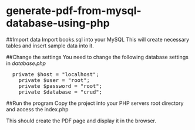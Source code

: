 # generate-pdf-from-mysql-database-using-php

##Import data
Import books.sql into your MySQL
This will create necessary tables and insert sample data into it.

##Change the settings
You need to change the following database settings in *database.php*
<pre>
  private $host = "localhost";
	private $user = "root";
	private $password = "root";
	private $database = "crud";
</pre>

##Run the program
Copy the project into your PHP servers root directory and access the index.php

This should create the PDF page and display it in the browser.
